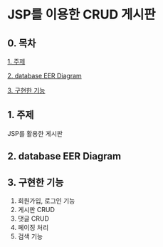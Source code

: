 # JSP를 이용한 CRUD 게시판


## 0. 목차
[1. 주제](##1-주제)

[2. database EER Diagram](##2-database-eer-diagram)

[3. 구현한 기능](##3-구현한-기능)
## 1. 주제
JSP를 활용한 게시판

## 2. database EER Diagram


## 3. 구현한 기능
1. 회원가입, 로그인 기능
2. 게시판 CRUD 
3. 댓글 CRUD
4. 페이징 처리
5. 검색 기능

